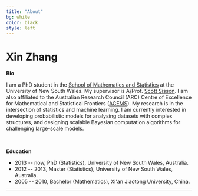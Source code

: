 ```yaml
---
title: "About"
bg: white
color: black
style: left
---
```


# Xin Zhang

**Bio**

I am a PhD student in the [School of Mathematics and Statistics](http://www.maths.unsw.edu.au) at the University of New South Wales. My supervisor is A/Prof. [Scott Sisson](http://web.maths.unsw.edu.au/~scott). I am also affiliated to the Australian Research Council (ARC) Centre of Excellence for Mathematical and Statistical Frontiers ([ACEMS](http://acems.org.au)). My research is in the intersection of statistics and machine learning. I am currently interested in developing probabilistic models for analysing datasets with complex structures, and designing scalable Bayesian computation algorithms for challenging large-scale models.

<br>

**Education**

* 2013 -- now, PhD (Statistics), University of New South Wales, Australia.
* 2012 -- 2013, Master (Statistics), University of New South Wales, Australia.
* 2005 -- 2010, Bachelor (Mathematics), Xi'an Jiaotong University, China.

---
